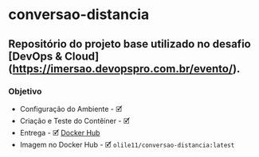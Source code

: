 # conversao-distancia
## Repositório do projeto base utilizado no desafio [DevOps & Cloud] (https://imersao.devopspro.com.br/evento/).

### Objetivo
* Configuração do Ambiente - &#x1F5F9;
* Criação e Teste do Contêiner - &#x1F5F9;
* Entrega - &#x1F5F9; [Docker Hub](https://hub.docker.com/repository/docker/olile11/conversao-distancia/general)
* Imagem no Docker Hub - &#x1F5F9; `olile11/conversao-distancia:latest`